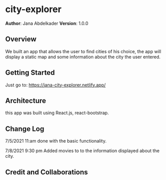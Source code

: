 # city-explorer

**Author**: Jana Abdelkader
**Version**: 1.0.0 
## Overview
We built an app that allows the user to find cities of his choice, the app will display a static map and some information about the city the user entered. 

## Getting Started

Just go to: https://jana-city-explorer.netlify.app/ 

## Architecture

this app was built using React.js, react-bootstrap. 

## Change Log
7/5/2021 11:am   done with the basic functionality. 


7/8/2021 9:30 pm Added movies to to the information displayed about the city. 

## Credit and Collaborations
